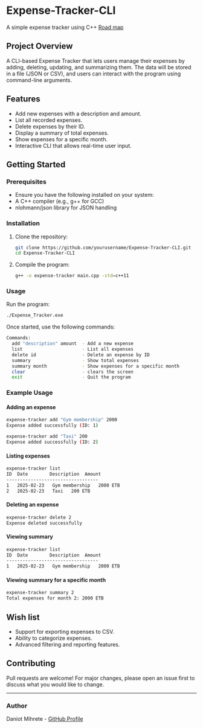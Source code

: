 # Expense-Tracker-CLI

A simple expense tracker using C++
[Road map](https://roadmap.sh/projects/expense-tracker)

## Project Overview

A CLI-based Expense Tracker that lets users manage their expenses by adding, deleting, updating, and summarizing them. The data will be stored in a file (JSON or CSV), and users can interact with the program using command-line arguments.

## Features

- Add new expenses with a description and amount.
- List all recorded expenses.
- Delete expenses by their ID.
- Display a summary of total expenses.
- Show expenses for a specific month.
- Interactive CLI that allows real-time user input.

## Getting Started

### Prerequisites

- Ensure you have the following installed on your system:
- A C++ compiler (e.g., g++ for GCC)
- nlohmann/json library for JSON handling

### Installation

1. Clone the repository:

    ```bash
    git clone https://github.com/yourusername/Expense-Tracker-CLI.git
    cd Expense-Tracker-CLI
    ```

2. Compile the program:

    ```bash
    g++ -o expense-tracker main.cpp -std=c++11
    ```

### Usage

Run the program:

```bash
./Expense_Tracker.exe 
```

Once started, use the following commands:

```bash
Commands:
  add "description" amount  - Add a new expense
  list                      - List all expenses
  delete id                 - Delete an expense by ID
  summary                   - Show total expenses
  summary month             - Show expenses for a specific month
  clear                     - clears the screen
  exit                      - Quit the program
```

### Example Usage

#### Adding an expense

```bash
expense-tracker add "Gym membership" 2000
Expense added successfully (ID: 1)

expense-tracker add "Taxi" 200
Expense added successfully (ID: 2)
```

#### Listing expenses

```bash
expense-tracker list
ID  Date        Description  Amount
----------------------------------
1   2025-02-23   Gym membership   2000 ETB
2   2025-02-23   Taxi   200 ETB
```

#### Deleting an expense

```bash
expense-tracker delete 2
Expense deleted successfully
```

#### Viewing summary

```bash
expense-tracker list
ID  Date        Description  Amount
----------------------------------
1   2025-02-23   Gym membership   2000 ETB
```

#### Viewing summary for a specific month

```bash
expense-tracker summary 2
Total expenses for month 2: 2000 ETB
```

## Wish list

- Support for exporting expenses to CSV.
- Ability to categorize expenses.
- Advanced filtering and reporting features.

## Contributing

Pull requests are welcome! For major changes, please open an issue first to discuss what you would like to change.

--------------------------------------------------------------

### Author

Daniot Mihrete - [GitHub Profile](https://github.com/Bondedincome)
